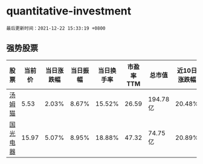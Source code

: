 # quantitative-investment

`最后更新时间：2021-12-22 15:33:19 +0800`

## 强势股票

|股票|当前价|当日涨跌幅|当日振幅|当日换手率|市盈率TTM|总市值|近10日涨跌幅|
|----|----|----|----|----|----|----|----|
|[汤姆猫](https://xueqiu.com/S/SZ300459)|5.53|2.03%|8.67%|15.52%|26.59|194.78亿|20.48%|
|[国光电器](https://xueqiu.com/S/SZ002045)|15.97|5.07%|8.95%|18.88%|47.32|74.75亿|20.89%|
